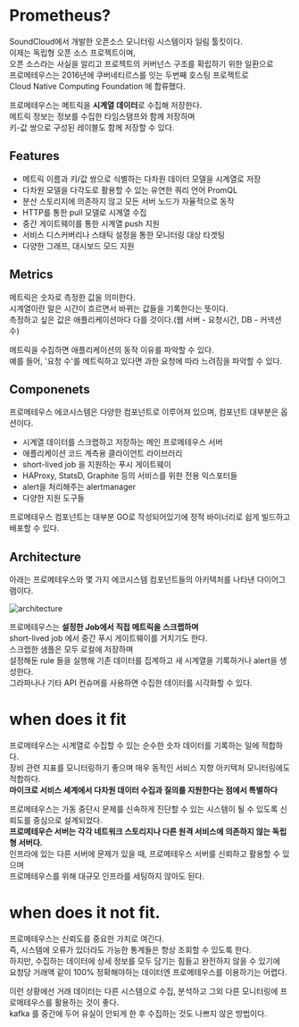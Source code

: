 # Prometheus?

SoundCloud에서 개발한 오픈소스 모니터링 시스템이자 일림 툴킷이다.    
이제는 독립형 오픈 소스 프로젝트이며,   
오픈 소스라는 사실을 알리고 프로젝트의 커버넌스 구조를 확립하기 위한 일환으로     
프로메테우스는 2016년에 쿠버네티르스를 잇는 두번째 호스팅 프로젝트로   
Cloud Native Computing Foundation 에 합류했다.     

프로메테우스는 메트릭을 **시계열 데이터**로 수집해 저장한다.        
메트릭 정보는 정보를 수집한 타임스탬프와 함께 저장하며       
키-값 쌍으로 구성된 레이블도 함께 저장할 수 있다.       

## Features   

* 메트릭 이름과 키/값 쌍으로 식별하는 다차원 데이터 모델을 시계열로 저장
* 다차원 모델을 다각도로 활용할 수 있는 유연한 쿼리 언어 PromQL 
* 분산 스토리지에 의존하지 않고 모든 서버 노드가 자율적으로 동작 
* HTTP를 통한 pull 모델로 시계열 수집 
* 중간 게이트웨이를 통한 시계열 push 지원
* 서비스 디스커버리나 스태틱 설정을 통한 모니터링 대상 타겟팅
* 다양한 그래프, 대시보드 모드 지원 


## Metrics
  
메트릭은 숫자로 측정한 값을 의미한다.         
시계열이란 말은 시간이 흐르면서 바뀌는 값들을 기록한다는 뜻이다.        
측정하고 싶은 값은 애플리케이션마다 다를 것이다.(웹 서버 - 요청시간, DB - 커넥션수)        
 
메트릭을 수집하면 애플리케이션의 동작 이유를 파악할 수 있다.     
예를 들어, '요청 수'를 메트릭하고 있다면 과한 요청에 따라 느려짐을 파악할 수 있다.   

## Componenets

프로메테우스 에코시스템은 다양한 컴포넌트로 이루어져 있으며, 컴포넌트 대부분은 옵션이다.   

* 시계열 데이터를 스크랩하고 저장하는 메인 프로메테우스 서버
* 애플리케이션 코드 계측용 클라이언트 라이브러리
* short-lived job 을 지원하는 푸시 게이트웨이
* HAProxy, StatsD, Graphite 등의 서비스를 위한 전용 익스포터들
* alert을 처리해주는 alertmanager 
* 다양한 지원 도구들 

프로메테우스 컴포넌트는 대부분 GO로 작성되어있기에 정적 바이너리로 쉽게 빌드하고 배포할 수 있다.  

## Architecture  
  
아래는 프로메테우스와 몇 가지 에코시스템 컴포넌트들의 아키텍처를 나타낸 다이어그램이다.  

![architecture](https://user-images.githubusercontent.com/50267433/165870249-914cd099-8f73-4124-bae2-ca44d2e24b46.png)

프로메테우스는 **설정한 Job에서 직접 메트릭을 스크랩하며**    
short-lived job 에서 중간 푸시 게이트웨이를 거치기도 한다.   
스크랩한 샘플은 모두 로컬에 저장하며       
설정해둔 rule 들을 실행해 기존 데이터를 집계하고 새 시계열을 기록하거나 alert을 생성한다.    
그라파나나 기타 API 컨슈머를 사용하면 수집한 데이터를 시각화할 수 있다.     

# when does it fit 
   
프로메테우스는 시계열로 수집할 수 있는 순수한 숫자 데이터를 기록하는 일에 적합하다.     
장비 관련 지표를 모니터링하기 좋으며 매우 동적인 서비스 지향 아키텍처 모니터링에도 적합하다.    
**마이크로 서비스 세계에서 다차원 데이터 수집과 질의를 지원한다는 점에서 특별하다**      

프로메테우스는 가동 중단시 문제를 신속하게 진단할 수 있는 시스템이 될 수 있도록 신뢰도를 중심으로 설계되었다.   
**프로메테우슨 서버는 각각 네트워크 스토리지나 다른 원격 서비스에 의존하지 않는 독립형 서버다.**   
인프라에 있는 다른 서버에 문제가 있을 때, 프로메테우스 서버를 신뢰하고 활용할 수 있으며  
프로메테우스를 위해 대규모 인프라를 세팅하지 않아도 된다.    

# when does it not fit.     

프로메테우스는 신뢰도를 중요한 가치로 여긴다.   
즉, 시스템에 오류가 있더라도 가능한 통계들은 항상 조회할 수 있도록 한다.    
하지만, 수집하는 데이터에 상세 정보를 모두 담기는 힘들고 완전하지 않을 수 있기에   
요청당 거래액 같이 100% 정확해야하는 데이터엔 프로메테우스를 이용하기는 어렵다.    

이런 상황에선 거래 데이터는 다른 시스템으로 수집, 분석하고 그외 다른 모니터링에 프로메테우스를 활용하는 것이 좋다.   
kafka 를 중간에 두어 유실이 안되게 한 후 수집하는 것도 나쁘지 않은 방법이다.   

